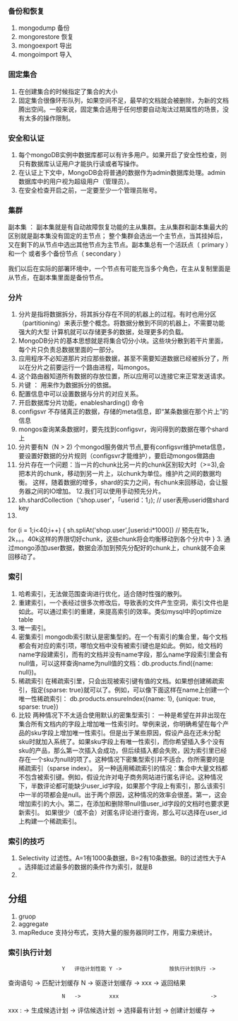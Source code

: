 ### 备份和恢复
1. mongodump 备份
2. mongorestore 恢复
3. mongoexport 导出
4. mongoimport 导入

### 固定集合
1. 在创建集合的时候指定了集合的大小
2. 固定集合很像环形队列，如果空间不足，最早的文档就会被删除，为新的文档腾出空间。一般来说，固定集合适用于任何想要自动淘汰过期属性的场景，没有太多的操作限制。


### 安全和认证
1. 每个mongoDB实例中数据库都可以有许多用户。如果开启了安全性检查，则只有数据库认证用户才能执行读或者写操作。
2. 在认证上下文中，MongoDB会将普通的数据作为admin数据库处理。admin数据库中的用户视为超级用户（管理员）。
3. 在安全检查开启之前，一定要至少一个管理员账号。


### 集群
副本集 ： 副本集就是有自动故障恢复功能的主从集群。主从集群和副本集最大的区别就是副本集没有固定的主节点；
整个集群会选出一个主节点，当其挂掉后，又在剩下的从节点中选出其他节点为主节点。副本集总有一个活跃点（ primary ）和一个
或者多个备份节点（ secondary ）

我们以后在实际的部署环境中，一个节点有可能充当多个角色，在主从复制里面是从节点，在副本集里面是备份节点。

### 分片
1. 分片是指将数据拆分，将其拆分存在不同的机器上的过程。有时也用分区（partitioning）来表示整个概念。将数据分散到不同的机器上，不需要功能强大的大型
计算机就可以存储更多的数据，处理更多的负载。
2. MongoDB分片的基本思想就是将集合切分小块。这些块分散到若干片里面，每个片只负责总数据里面的一部分。
3. 应用程序不必知道那片对应那些数据，甚至不需要知道数据已经被拆分了，所以在分片之前要运行一个路由进程，叫mongos。
4. 这个路由器知道所有数据的存放位置，所以应用可以连接它来正常发送请求。
5. 片键 ： 用来作为数据拆分的依据。
6. 配置信息中可以设置数据与分片的对应关系。
7. 开启数据库分片功能，enablesharding() 命令
8. configsvr 不存储真正的数据，存储的meta信息，即“某条数据在那个片上”的信息
9. mongos查询某条数据时，要先找到configsvr，询问得到的数据在哪个shard上
10. 分片要有N（N > 2) 个mongod服务做片节点,要有configsvr维护meta信息，要设置好数据的分片规则（configsvr才能维护），要启动mongos做路由
11. 分片存在一个问题：当一片的chunk比另一片的chunk区别较大时（>=3),会把本片的chunk，移动到另一片上，以chunk为单位。维护片之间的数据均衡。
这样，随着数据的增多，shard的实力之间，有chunk来回移动，会让服务器之间的IO增加。
12.我们可以使用手动预先分片。
1. sh.shardCollection（‘shop.user'，「userid：1」); // user表用userid做shard key
2.
for (i = 1;i<40;i++) {
    sh.spliAt('shop.user',[userid:i*1000]) // 预先在1k，2k，。。40k这样的界限切好chunk，这些chunk将会均衡移动到各个分片中
}
3. 通过mongo添加user数据，数据会添加到预先分配好的chunk上，chunk就不会来回移动了。

### 索引
1. 哈希索引，无法做范围查询进行优化，适合随时性强的散列。
2. 重建索引，一个表经过很多次修改后，导致表的文件产生空洞，索引文件也是如此。可以通过索引的重建，来提高索引的效率。类似mysql中的optimize table
3. 唯一索引。
4. 密集索引
mongodb索引默认是密集型的。在一个有索引的集合里，每个文档都会有对应的索引项，哪怕文档中没有被索引键也是如此。例如，给文档的name字段建索引，而有的文档并没有name字段，那么name字段索引里会有null值，可以这样查询name为null值的文档：db.products.find({name: null})。
5. 稀疏索引
在稀疏索引里，只会出现被索引键有值的文档。如果想创建稀疏索引，指定{sparse: true}就可以了。例如，可以像下面这样在name上创建一个唯一性稀疏索引：
db.products.ensureIndex({name: 1}, {unique: true, sparse: true})
6. 比较
两种情况下不太适合使用默认的密集型索引：
一种是希望在并非出现在集合所有文档内的字段上增加唯一性索引时。举例来说，你明确希望在每个产品的sku字段上增加唯一性索引。但是出于某些原因，假设产品在还未分配sku时就加入系统了。如果sku字段上有唯一性索引，而你希望插入多个没有sku的产品，那么第一次插入会成功，但后续插入都会失败，因为索引里已经存在一个sku为null的项了。这种情况下密集型索引并不适合，你所需要的是稀疏索引（sparse index）。
另一种适用稀疏索引的情况：集合中大量文档都不包含被索引键。例如，假设允许对电子商务网站进行匿名评论。这种情况下，半数评论都可能缺少user_id字段，如果那个字段上有索引，那么该索引中一半的项都会是null。出于两个原因，这种情况的效率会很差。第一，这会增加索引的大小。第二，在添加和删除带null值user_id字段的文档时也要求更新索引。
如果很少（或不会）对匿名评论进行查询，那么可以选择在user_id上构建一个稀疏索引。

### 索引的技巧
1. Selectivity 过滤性。A=1有1000条数据，B=2有10条数据。B的过滤性大于A 。选择能过滤最多的数据的条件作为索引，就是B
2. 


## 分组 
1. gruop 
2. aggregate
3. mapReduce 支持分布式，支持大量的服务器同时工作，用蛮力来统计。



### 索引执行计划
                     Y   评估计划性能 Y ->               按执行计划执行 ->  

查询语句 -> 匹配计划缓存               N  -> 驱逐计划缓存      -> xxx    ->     返回结果

                     N   ->         xxx                             -> 

    

xxx : ->  生成候选计划 -> 评估候选计划 -> 选择最有计划 -> 创建计划缓存 ->